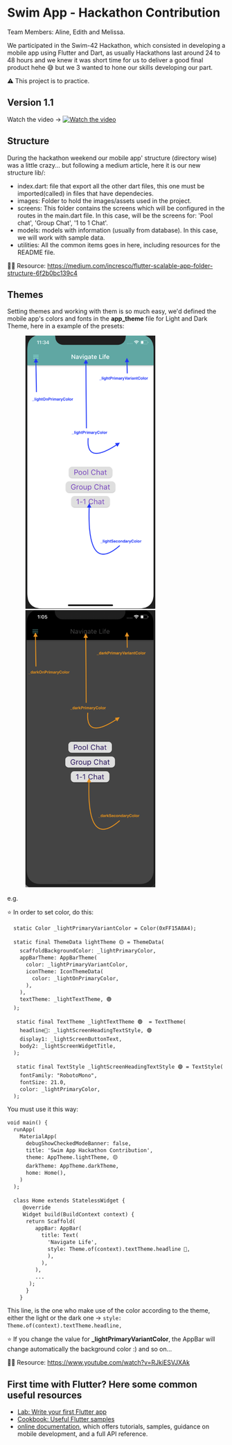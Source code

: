 # Swim App - Hackathon Contribution

Team Members: Aline, Edith and Melissa.

We participated in the Swim-42 Hackathon, which consisted in developing a mobile app using Flutter and Dart, as usually Hackathons last around 24 to 48 hours and we knew it was short time for us to deliver a good final product hehe 😅 but we 3 wanted to hone our skills developing our part.

⚠️ This project is to practice.

## Version 1.1
Watch the video -> [![Watch the video](https://img.youtube.com/vi/1WTmi9VtjYE/2.jpg)](https://youtu.be/1WTmi9VtjYE)

## Structure

During the hackathon weekend our mobile app' structure (directory wise) was a little crazy... but following a medium article, here it is our new structure lib/:

- index.dart: file that export all the other dart files, this one must be imported(called) in files that have dependecies.
- images: Folder to hold the images/assets used in the project.
- screens: This folder contains the screens which will be configured in the routes in the main.dart file.
   In this case, will be the screens for: 'Pool chat', 'Group Chat', '1 to 1 Chat'.  
- models: models with information (usually from database).
   In this case, we will work with sample data.  
- utilities: All the common items goes in here, including resources for the README file.


🏴‍☠️ Resource: https://medium.com/incresco/flutter-scalable-app-folder-structure-6f2b0bc139c4



## Themes

Setting themes and working with them is so much easy, we'd defined the mobile app's colors and fonts in the **app_theme** file for Light and Dark Theme, here in a example of the presets:

<img src="https://github.com/42-swim-hackaton/swim_flutter_app/blob/master/lib/utilities/resources/Light-Theme.png" alt="Light Theme" width="300" HSPACE="42"/>  <img src="https://github.com/42-swim-hackaton/swim_flutter_app/blob/master/lib/utilities/resources/Dark-Theme.png" alt="Dark Theme" width="300" HSPACE="42"/>

e.g.

⭐️ In order to set color, do this:

```
  static Color _lightPrimaryVariantColor = Color(0xFF15A8A4);

  static final ThemeData lightTheme 🟡 = ThemeData(
    scaffoldBackgroundColor: _lightPrimaryColor,
    appBarTheme: AppBarTheme(
      color: _lightPrimaryVariantColor,
      iconTheme: IconThemeData(
        color: _lightOnPrimaryColor,
      ),
    ),
    textTheme: _lightTextTheme, 🟢
  );
  
   static final TextTheme _lightTextTheme 🟢  = TextTheme(
    headline🔵: _lightScreenHeadingTextStyle, 🟣
    display1: _lightScreenButtonText,
    body2: _lightScreenWidgetTitle, 
  );
  
   static final TextStyle _lightScreenHeadingTextStyle 🟣 = TextStyle(
    fontFamily: "RobotoMono",  
    fontSize: 21.0,
    color: _lightPrimaryColor,
  );
```

   You must use it this way:
```
void main() {
  runApp(
    MaterialApp(
      debugShowCheckedModeBanner: false,
      title: 'Swim App Hackathon Contribution',
      theme: AppTheme.lightTheme, 🟡
      darkTheme: AppTheme.darkTheme,
      home: Home(),
    )
  );
  
  class Home extends StatelessWidget {
     @override
     Widget build(BuildContext context) {
      return Scaffold(
         appBar: AppBar(
           title: Text(
             'Navigate Life',
             style: Theme.of(context).textTheme.headline 🔵,
             ),
           ),
         ),
         ...
       );
      }
    }
```
   This line, is the one who make use of the color according to the theme, either the light or the dark one -> ```style: Theme.of(context).textTheme.headline,```

⭐️ If you change the value for **_lightPrimaryVariantColor**, the AppBar will change automatically the background color :) and so on...


🏴‍☠️ Resource: https://www.youtube.com/watch?v=RJkiESVJXAk

## First time with Flutter? Here some common useful resources

- [Lab: Write your first Flutter app](https://flutter.dev/docs/get-started/codelab)
- [Cookbook: Useful Flutter samples](https://flutter.dev/docs/cookbook)
- [online documentation](https://flutter.dev/docs), which offers tutorials, samples, guidance on mobile development, and a full API reference.

